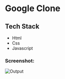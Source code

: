 <h1>Google Clone</h1>

<h2>Tech Stack</h2>
<ul>

  <li>Html</li>
   <li>Css</li>
   <li>Javascript</li>

</ul>

<h3>Screenshot:</h3>


![Output](https://user-images.githubusercontent.com/72568715/135714528-4bf857d8-91bf-42ee-82bc-73c852284650.PNG)

